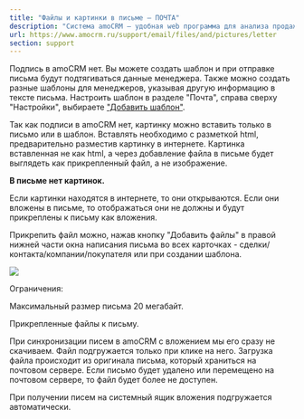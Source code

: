 ```yaml
---
title: "Файлы и картинки в письме — ПОЧТА"
description: "Система amoCRM – удобная web программа для анализа продаж, доступная в режиме online из любой точки мира! Подробности узнавайте по указанным на сайте телефонам в Москве."
url: https://www.amocrm.ru/support/email/files/and/pictures/letter
section: support
---
```


Подпись в amoCRM нет. Вы можете создать шаблон и при отправке письма будут подтягиваться данные менеджера. Также можно создать разные шаблоны для менеджеров, указывая другую информацию в тексте письма. Настроить шаблон в разделе "Почта", справа сверху "Настройки", выбираете ["Добавить шаблон"](https://www.amocrm.ru/support/email/email_templates__signature).

Так как подписи в amoCRM нет, картинку можно вставить только в письмо или в шаблон. Вставлять необходимо с разметкой html, предварительно разместив картинку в интернете. Картинка вставленная не как html, а через добавление файла в письме будет выглядеть как прикрепленный файл, а не изображение.

**В письме нет картинок.**

Если картинки находятся в интернете, то они открываются. Если они вложены в письме, то отображаться они не должны и будут прикреплены к письму как вложения.

Прикрепить файл можно, нажав кнопку "Добавить файлы" в правой нижней части окна написания письма во всех карточках - сделки/контакта/компании/покупателя или при создании шаблона.

![](/uploads/2019/06/mail3.png)

Ограничения:

Максимальный размер письма 20 мегабайт.

Прикрепленные файлы к письму.

При синхронизации писем в amoCRM с вложением мы его сразу не скачиваем. Файл подгружается только при клике на него. Загрузка файла происходит из оригинала письма, который храниться на почтовом сервере. Если письмо будет удалено или перемещено на почтовом сервере, то файл будет более не доступен.

При получении писем на системный ящик вложения подгружается автоматически.